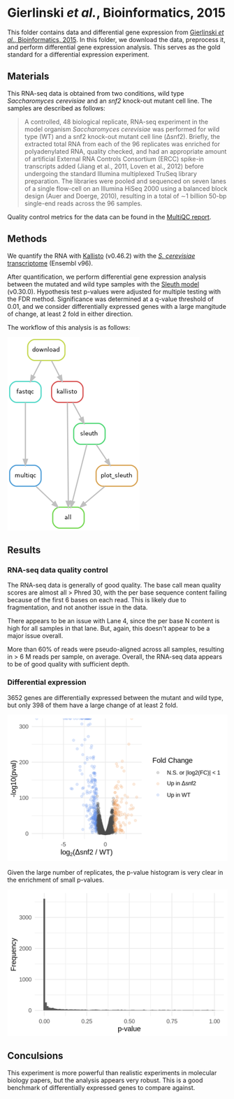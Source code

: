 # Gierlinski _et al._, Bioinformatics, 2015

This folder contains data and differential gene expression from [Gierlinski _et al._, Bioinformatics, 2015](https://doi.org/10.1093/bioinformatics/btv425).
In this folder, we download the data, preprocess it, and perform differential gene expression analysis.
This serves as the gold standard for a differential expression experiment.

## Materials

This RNA-seq data is obtained from two conditions, wild type _Saccharomyces cerevisiae_ and an _snf2_ knock-out mutant cell line.
The samples are described as follows:

> A controlled, 48 biological replicate, RNA-seq experiment in the model organism _Saccharomyces cerevisiae_ was performed for wild type (WT) and a snf2 knock-out mutant cell line (Δsnf2).
> Briefly, the extracted total RNA from each of the 96 replicates was enriched for polyadenylated RNA, quality checked, and had an appropriate amount of artificial External RNA Controls Consortium (ERCC) spike-in transcripts added (Jiang et al., 2011, Loven et al., 2012) before undergoing the standard Illumina multiplexed TruSeq library preparation.
> The libraries were pooled and sequenced on seven lanes of a single flow-cell on an Illumina HiSeq 2000 using a balanced block design (Auer and Doerge, 2010), resulting in a total of ∼1 billion 50-bp single-end reads across the 96 samples.

Quality control metrics for the data can be found in the [MultiQC report](Reports/multiqc_report.html).

## Methods

We quantify the RNA with [Kallisto](https://doi.org/10.1038/nbt.3519) (v0.46.2) with the [_S. cerevisiae_ transcriptome](https://github.com/pachterlab/kallisto-transcriptome-indices/releases/tag/ensembl-96) (Ensembl v96).

After quantification, we perform differential gene expression analysis between the mutated and wild type samples with the [Sleuth model](https://doi.org/10.1038/nmeth.4324) (v0.30.0).
Hypothesis test p-values were adjusted for multiple testing with the FDR method.
Significance was determined at a q-value threshold of 0.01, and we consider differentially expressed genes with a large mangitude of change, at least 2 fold in either direction.

The workflow of this analysis is as follows:

![Snakemake rule graph](rulegraph.png)

## Results

### RNA-seq data quality control

The RNA-seq data is generally of good quality.
The base call mean quality scores are almost all > Phred 30, with the per base sequence content failing because of the first 6 bases on each read.
This is likely due to fragmentation, and not another issue in the data.

There appears to be an issue with Lane 4, since the per base N content is high for all samples in that lane.
But, again, this doesn't appear to be a major issue overall.

More than 60% of reads were pseudo-aligned across all samples, resulting in > 6 M reads per sample, on average.
Overall, the RNA-seq data appears to be of good quality with sufficient depth.

### Differential expression

3652 genes are differentially expressed between the mutant and wild type, but only 398 of them have a large change of at least 2 fold.

![Volcano plot of differential expression](Plots/volcano.png)

Given the large number of replicates, the p-value histogram is very clear in the enrichment of small p-values.

![p-value histogram](Plots/p-values.genes.png)

## Conculsions

This experiment is more powerful than realistic experiments in molecular biology papers, but the analysis appears very robust.
This is a good benchmark of differentially expressed genes to compare against.
